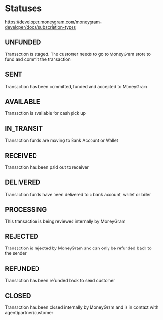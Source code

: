 # Statuses

<https://developer.moneygram.com/moneygram-developer/docs/subscription-types>

## UNFUNDED

Transaction is staged. The customer needs to go to MoneyGram store to fund and commit the transaction

## SENT

Transaction has been committed, funded and accepted to MoneyGram


## AVAILABLE

Transaction is available for cash pick up

## IN_TRANSIT

Transaction funds are moving to Bank Account or Wallet

## RECEIVED

Transaction has been paid out to receiver

## DELIVERED

Transaction funds have been delivered to a bank account, wallet or biller

## PROCESSING

This transaction is being reviewed internally by MoneyGram

## REJECTED

Transaction is rejected by MoneyGram and can only be refunded back to the sender


## REFUNDED

Transaction has been refunded back to send customer

## CLOSED

Transaction has been closed internally by MoneyGram and is in contact with agent/partner/customer
